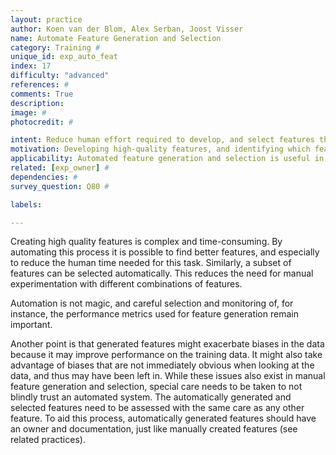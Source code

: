 ```yaml
---
layout: practice
author: Koen van der Blom, Alex Serban, Joost Visser
name: Automate Feature Generation and Selection
category: Training #
unique_id: exp_auto_feat
index: 17
difficulty: "advanced"
references: #
comments: True
description:
image: #
photocredit: #

intent: Reduce human effort required to develop, and select features through automation. #
motivation: Developing high-quality features, and identifying which feature combinations are most useful is a time consuming task. While human validation is still needed for automatically generated or selected features, automation can greatly reduce the total effort required. #
applicability: Automated feature generation and selection is useful in any machine learning application where features are used, as long as the expertise is available to assess the quality of what is generated. #
related: [exp_owner] #
dependencies: #
survey_question: Q80 #

labels:

---
```


Creating high quality features is complex and time-consuming. By automating this process it is possible to find better features, and especially to reduce the human time needed for this task. Similarly, a subset of features can be selected automatically. This reduces the need for manual experimentation with different combinations of features.

Automation is not magic, and careful selection and monitoring of, for instance, the performance metrics used for feature generation remain important.

Another point is that generated features might exacerbate biases in the data because it may improve performance on the training data. It might also take advantage of biases that are not immediately obvious when looking at the data, and thus may have been left in. While these issues also exist in manual feature generation and selection, special care needs to be taken to not blindly trust an automated system. The automatically generated and selected features need to be assessed with the same care as any other feature. To aid this process, automatically generated features should have an owner and documentation, just like manually created features (see related practices).
